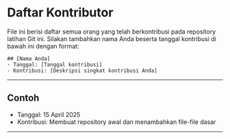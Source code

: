 # Daftar Kontributor

File ini berisi daftar semua orang yang telah berkontribusi pada repository latihan Git ini.
Silakan tambahkan nama Anda beserta tanggal kontribusi di bawah ini dengan format:

```
## [Nama Anda]
- Tanggal: [Tanggal kontribusi]
- Kontribusi: [Deskripsi singkat kontribusi Anda]
```

---

## Contoh
- Tanggal: 15 April 2025
- Kontribusi: Membuat repository awal dan menambahkan file-file dasar

---

<!-- Tambahkan kontribusi Anda di bawah garis ini -->
